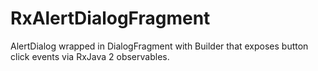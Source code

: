 # RxAlertDialogFragment
AlertDialog wrapped in DialogFragment with Builder that exposes button click events via RxJava 2 observables.
